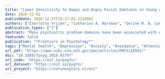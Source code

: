 ```yaml
---
title: "Lower Sensitivity to Happy and Angry Facial Emotions in Young Adults with Psychiatric Problems"
date: 2016-11-01
publishDate: 2020-12-27T15:17:02.211898Z
authors: ["Charlotte Vrijen", "Catharina A. Hartman", "Gerine M. A. Lodder", "Maaike Verhagen", "Peter de Jonge", "Albertine J. Oldehinkel"]
publication_types: ["2"]
abstract: "Many psychiatric problem domains have been associated with emotion-specific biases or general deficiencies in facial emotion identification. However, both within and between psychiatric problem domains, large variability exists in the types of emotion identification problems that were reported. Moreover, since the domain-specificity of the findings was often not addressed, it remains unclear whether patterns found for specific problem domains can be better explained by co-occurrence of other psychiatric problems or by more generic characteristics of psychopathology, for example, problem severity. In this study, we aimed to investigate associations between emotion identification biases and five psychiatric problem domains, and to determine the domain-specificity of these biases. Data were collected as part of the ‘No Fun No Glory’ study and involved 2,577 young adults. The study participants completed a dynamic facial emotion identification task involving happy, sad, angry, and fearful faces, and filled in the Adult Self-Report Questionnaire, of which we used the scales depressive problems, anxiety problems, avoidance problems, Attention-Deficit Hyperactivity Disorder (ADHD) problems and antisocial problems. Our results suggest that participants with antisocial problems were significantly less sensitive to happy facial emotions, participants with ADHD problems were less sensitive to angry emotions, and participants with avoidance problems were less sensitive to both angry and happy emotions. These effects could not be fully explained by co-occurring psychiatric problems. Whereas this seems to indicate domain-specificity, inspection of the overall pattern of effect sizes regardless of statistical significance reveals generic patterns as well, in that for all psychiatric problem domains the effect sizes for happy and angry emotions were larger than the effect sizes for sad and fearful emotions. As happy and angry emotions are strongly associated with approach and avoidance mechanisms in social interaction, these mechanisms may hold the key to understanding the associations between facial emotion identification and a wide range of psychiatric problems."
featured: false
publication: "*Frontiers in Psychology*"
tags: ["Mental health", "Depression", "Anxiety", "Avoidance", "Attention-Deficit Hyperactivity Disorder", "Antisocial", "Positive bias", "Emotion identification", "Young adults"]
url_pdf: "https://www.ncbi.nlm.nih.gov/pmc/articles/PMC5118561/"
doi: "10.3389/fpsyg.2016.01797"
url_code: 'https://osf.io/pxg7n/'
url_dataset: 'https://osf.io/pxg7n/'
url_project: "https://nofunnoglory.nl/en/"
---
```



